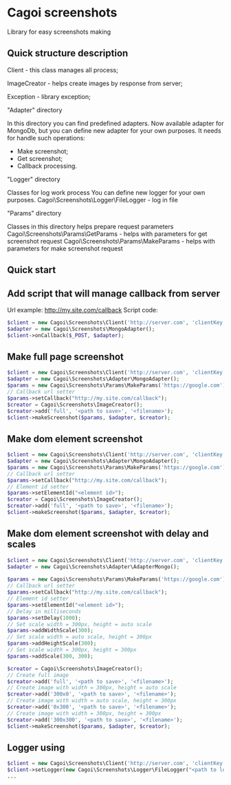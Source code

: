 Cagoi screenshots
=================

Library for easy screenshots making


Quick structure description
---------------------------

Client 			- this class manages all process;

ImageCreator 	- helps create images by response from server;

Exception 		- library exception;

"Adapter" directory

In this directory you can find predefined adapters.
Now available adapter for MongoDb, but you can define new adapter for your own purposes.
It needs for handle such operations:
- Make screenshot;
- Get screenshot;
- Callback processing.
	
"Logger" directory

Classes for log work process
You can define new logger for your own purposes.
Cagoi\Screenshots\Logger\FileLogger - log in file
	
"Params" directory

Classes in this directory helps prepare request parameters
Cagoi\Screenshots\Params\GetParams - helps with parameters for get screenshot request
Cagoi\Screenshots\Params\MakeParams - helps with parameters for make screenshot request

	
Quick start
-----------

Add script that will manage callback from server
------------------------------------------------
Url example: http://my.site.com/callback
Script code:

```php
$client = new Cagoi\Screenshots\Client('http://server.com', 'clientKey');
$adapter = new Cagoi\Screenshots\MongoAdapter();
$client->onCallback($_POST, $adapter);
```

Make full page screenshot
-------------------------

```php
$client = new Cagoi\Screenshots\Client('http://server.com', 'clientKey');
$adapter = new Cagoi\Screenshots\Adapter\MongoAdapter();
$params = new Cagoi\Screenshots\Params\MakeParams('https://google.com');
// Callback url setter
$params->setCallback("http://my.site.com/callback");
$creator = Cagoi\Screenshots\ImageCreator();
$creator->add('full', '<path to save>', '<filename>');
$client->makeScreenshot($params, $adapter, $creator);
```
		
Make dom element screenshot
---------------------------

```php
$client = new Cagoi\Screenshots\Client('http://server.com', 'clientKey');
$adapter = new Cagoi\Screenshots\Adapter\MongoAdapter();
$params = new Cagoi\Screenshots\Params\MakeParams('https://google.com');
// Callback url setter
$params->setCallback("http://my.site.com/callback");
// Element id setter
$params->setElementId("<element id>");
$creator = Cagoi\Screenshots\ImageCreator();
$creator->add('full', '<path to save>', '<filename>');
$client->makeScreenshot($params, $adapter, $creator);
```
		
Make dom element screenshot with delay and scales
-------------------------------------------------

```php
$client = new Cagoi\Screenshots\Client('http://server.com', 'clientKey');
$adapter = new Cagoi\Screenshots\Adapter\AdapterMongo();
		
$params = new Cagoi\Screenshots\Params\MakeParams('https://google.com');
// Callback url setter
$params->setCallback("http://my.site.com/callback");
// Element id setter
$params->setElementId("<element id>");
// Delay in milliseconds
$params->setDelay(1000);
// Set scale width = 300px, height = auto scale
$params->addWidthScale(300);
// Set scale width = auto scale, height = 300px
$params->addHeightScale(300);
// Set scale width = 300px, height = 300px
$params->addScale(300, 300);

$creator = Cagoi\Screenshots\ImageCreator();
// Create full image
$creator->add('full', '<path to save>', '<filename>');
// Create image with width = 300px, height = auto scale
$creator->add('300x0', '<path to save>', '<filename>');
// Create image with width = auto scale, height = 300px
$creator->add('0x300', '<path to save>', '<filename>');
// Create image with width = 300px, height = 300px
$creator->add('300x300', '<path to save>', '<filename>');
$client->makeScreenshot($params, $adapter, $creator);
```
	
Logger using
------------

```php
$client = new Cagoi\Screenshots\Client('http://server.com', 'clientKey');
$client->setLogger(new Cagoi\Screenshots\Logger\FileLogger("<path to logs directory>"));
...
```
		


